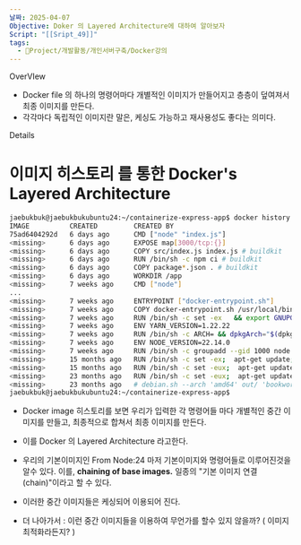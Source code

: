 ```yaml
---
날짜: 2025-04-07
Objective: Doker 의 Layered Architecture에 대하여 알아보자
Script: "[[Sript_49]]"
tags:
  - 🐲Project/개발활동/개인서버구축/Docker강의
---
```

OverVIew 

 - Docker file 의 하나의 명령어마다 개별적인 이미지가 만들어지고 층층이 덮여져서 최종 이미지를 만든다.
 - 각각마다 독립적인 이미지란 말은, 케싱도 가능하고 재사용성도 좋다는 의미다.

Details 
# 이미지 히스토리 를 통한 Docker's Layered Architecture

```bash
jaebukbuk@jaebukbukubuntu24:~/containerize-express-app$ docker history express-app
IMAGE          CREATED         CREATED BY                                      SIZE     
75ad6404292d   6 days ago      CMD ["node" "index.js"]                         0B       
<missing>      6 days ago      EXPOSE map[3000/tcp:{}]                         0B       
<missing>      6 days ago      COPY src/index.js index.js # buildkit           784B     
<missing>      6 days ago      RUN /bin/sh -c npm ci # buildkit                5.03MB   
<missing>      6 days ago      COPY package*.json . # buildkit                 27.4kB   
<missing>      6 days ago      WORKDIR /app                                    0B       
<missing>      7 weeks ago     CMD ["node"]                                    0B       
...
<missing>      7 weeks ago     ENTRYPOINT ["docker-entrypoint.sh"]             0B       
<missing>      7 weeks ago     COPY docker-entrypoint.sh /usr/local/bin/ # …   388B     
<missing>      7 weeks ago     RUN /bin/sh -c set -ex   && export GNUPGHOME…   5.34MB   
<missing>      7 weeks ago     ENV YARN_VERSION=1.22.22                        0B       
<missing>      7 weeks ago     RUN /bin/sh -c ARCH= && dpkgArch="$(dpkg --p…   185MB    
<missing>      7 weeks ago     ENV NODE_VERSION=22.14.0                        0B       
<missing>      7 weeks ago     RUN /bin/sh -c groupadd --gid 1000 node   &&…   8.94kB   
<missing>      15 months ago   RUN /bin/sh -c set -ex;  apt-get update;  ap…   588MB   
<missing>      15 months ago   RUN /bin/sh -c set -eux;  apt-get update;  a…   177MB   
<missing>      23 months ago   RUN /bin/sh -c set -eux;  apt-get update;  a…   48.4MB  
<missing>      23 months ago   # debian.sh --arch 'amd64' out/ 'bookworm' '…   117MB   
jaebukbuk@jaebukbukubuntu24:~/containerize-express-app$ 
```

- Docker image 히스토리를 보면 우리가 입력한 각 명령어들 마다 개별적인 중간 이미지를 만들고, 최종적으로 합쳐서 최종 이미지를 만든다.
- 이를 Docker 의 Layered Architecture 라고한다.
- 우리의 기본이미지인  From Node:24 마저 
  기본이미지와 명령어들로 이루어진것을 알수 있다. 이를, **chaining of base images.** 일종의 "기본 이미지 연결(chain)"이라고 할 수 있다.
- 이러한 중간 이미지들은 케싱되어 이용되어 진다.

- 더 나아가서 : 이런 중간 이미지들을 이용하여 무언가를 할수 있지 않을까? ( 이미지 최적화라든지? )
